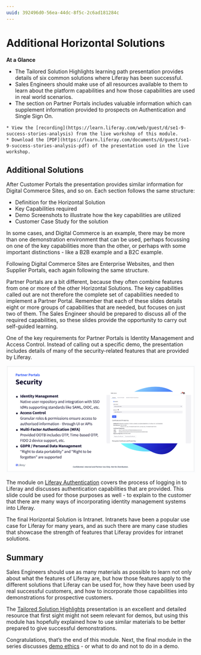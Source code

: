 ```yaml
---
uuid: 392496d0-56ea-44dc-8f5c-2c6ad181284c
---
```


# Additional Horizontal Solutions

**At a Glance**

* The Tailored Solution Highlights learning path presentation provides details of six common solutions where Liferay has been successful.
* Sales Engineers should make use of all resources available to them to learn about the platform capabilities and how those capabilities are used in real world scenarios.
* The section on Partner Portals includes valuable information which can supplement information provided to prospects on Authentication and Single Sign On.

```{note}
* View the [recording](https://learn.liferay.com/web/guest/d/se1-9-success-stories-analysis) from the live workshop of this module.
* Download the [PDF](https://learn.liferay.com/documents/d/guest/se1-9-success-stories-analysis-pdf) of the presentation used in the live workshop.
```

## Additional Solutions

After Customer Portals the presentation provides similar information for Digital Commerce Sites, and so on. Each section follows the same structure:

* Definition for the Horizontal Solution
* Key Capabilities required
* Demo Screenshots to illustrate how the key capabilities are utilized
* Customer Case Study for the solution

In some cases, and Digital Commerce is an example, there may be more than one demonstration environment that can be used, perhaps focussing on one of the key capabilities more than the other, or perhaps with some important distinctions - like a B2B example and a B2C example.

Following Digital Commerce Sites are Enterprise Websites, and then Supplier Portals, each again following the same structure.

Partner Portals are a bit different, because they often combine features from one or more of the other Horizontal Solutions. The key capabilities called out are not therefore the complete set of capabilities needed to implement a Partner Portal. Remember that each of these slides details eight or more groups of capabilities that are needed, but focuses on just two of them. The Sales Engineer should be prepared to discuss all of the required capabilities, so these slides provide the opportunity to carry out self-guided learning.

One of the key requirements for Partner Portals is Identity Management and Access Control. Instead of calling out a specific demo, the presentation includes details of many of the security-related features that are provided by Liferay.

![The Partner Portals section contains an additional slide which includes details of the security capabilities that Liferay DXP provides.](./additional-solutions/images/01.png)

The module on [Liferay Authentication](https://learn.liferay.com/web/guest/w/courses/selling-liferay/level-1-technical/liferay-authentication) covers the process of logging in to Liferay and discusses authentication capabilities that are provided. This slide could be used for those purposes as well - to explain to the customer that there are many ways of incorporating identity management systems into Liferay.

The final Horizontal Solution is Intranet. Intranets have been a popular use case for Liferay for many years, and as such there are many case studies that showcase the strength of features that Liferay provides for intranet solutions.

## Summary

Sales Engineers should use as many materials as possible to learn not only about what the features of Liferay are, but how those features apply to the different solutions that Liferay can be used for, how they have been used by real successful customers, and how to incorporate those capabilities into demonstrations for prospective customers.

The [Tailored Solution Highlights](https://learn.liferay.com/w/courses/selling-liferay/level-1-business/tailored-solution-highlights) presentation is an excellent and detailed resource that first sight might not seem relevant for demos, but using this module has hopefully explained how to use similar materials to be better prepared to give successful demonstrations.

Congratulations, that’s the end of this module. Next, the final module in the series discusses [demo ethics](../demo-ethics.md) - or what to do and not to do in a demo. 

